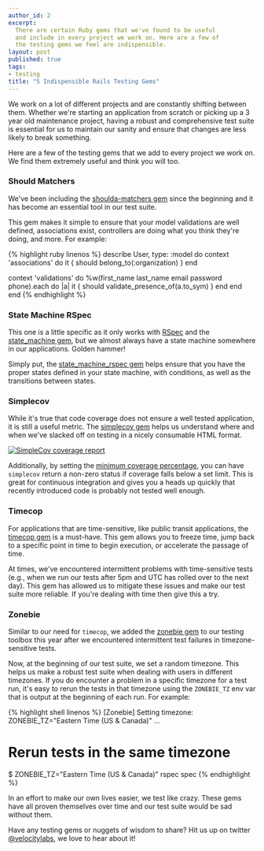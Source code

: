 ```yaml
---
author_id: 2
excerpt:
  There are certain Ruby gems that we've found to be useful
  and include in every project we work on. Here are a few of
  the testing gems we feel are indispensible.
layout: post
published: true
tags:
- testing
title: "5 Indispensible Rails Testing Gems"
---
```


We work on a lot of different projects and are constantly shifting
between them. Whether we're starting an application from scratch
or picking up a 3 year old maintenance project, having a robust
and comprehensive test suite is essential for us to maintain our sanity
and ensure that changes are less likely to break something.

Here are a few of the testing gems that we add to every project we
work on. We find them extremely useful and think you will too.

### Should Matchers

We've been including the
[shoulda-matchers gem](https://github.com/thoughtbot/shoulda-matchers)
since the beginning and it has become an essential tool in our test suite.

This gem makes it simple to ensure that your model validations are
well defined, associations exist, controllers are doing what you think
they're doing, and more. For example:

{% highlight ruby linenos %}
describe User, type: :model do
  context 'associations' do
    it { should belong_to(:organization) }
  end

  context 'validations' do
    %w(first_name last_name email password phone).each do |a|
      it { should validate_presence_of(a.to_sym) }
    end
  end
end
{% endhighlight %}

### State Machine RSpec

This one is a little specific as it only works with
[RSpec](http://rspec.info/)
and the
[state_machine gem](https://github.com/pluginaweek/state_machine),
but we almost always have a state machine somewhere in our
applications. Golden hammer!

Simply put, the
[state\_machine\_rspec gem](https://github.com/modocache/state_machine_rspec)
helps ensure that you have the proper states defined in your state machine,
with conditions, as well as the transitions between states.

### Simplecov

While it's true that code coverage does not ensure a well tested
application, it is still a useful metric. The
[simplecov gem](https://github.com/colszowka/simplecov)
helps us understand where and when we've slacked off on testing in
a nicely consumable HTML format.

<a href="http://colszowka.github.com/simplecov/devise_result-0.5.3.png">
  <img src="https://cloud.githubusercontent.com/assets/137793/17071162/db6f253e-502d-11e6-9d84-e40c3d75f333.png" alt="SimpleCov coverage report" class="img-responsive">
</a>

Additionally, by setting the
[minimum coverage percentage](https://github.com/colszowka/simplecov#minimum-coverage),
you can have `simplecov` return a non-zero status if coverage falls
below a set limit. This is great for continuous integration and gives
you a heads up quickly that recently introduced code is probably not
tested well enough.

### Timecop

For applications that are time-sensitive, like public transit
applications, the
[timecop gem](https://github.com/travisjeffery/timecop)
is a must-have. This gem allows you to freeze time, jump back
to a specific point in time to begin execution, or accelerate the
passage of time.

At times, we've encountered intermittent problems with time-sensitive
tests (e.g., when we run our tests after 5pm and UTC has rolled over
to the next day). This gem has allowed us to mitigate these issues and
make our test suite more reliable. If you're dealing with time then give
this a try.

### Zonebie

Similar to our need for `timecop`, we added the
[zonebie gem](https://github.com/alindeman/zonebie)
to our testing toolbox this year after we encountered intermittent
test failures in timezone-sensitive tests.

Now, at the beginning of our test suite, we set a random timezone. This
helps us make a robust test suite when dealing with users in different
timezones. If you do encounter a problem in a specific timezone for a
test run, it's easy to rerun the tests in that timezone using the `ZONEBIE_TZ`
env var that is output at the beginning of each run. For example:

{% highlight shell linenos %}
[Zonebie] Setting timezone: ZONEBIE_TZ="Eastern Time (US & Canada)"
...

# Rerun tests in the same timezone
$ ZONEBIE_TZ="Eastern Time (US & Canada)" rspec spec
{% endhighlight %}

In an effort to make our own lives easier, we test like crazy. These
gems have all proven themselves over time and our test suite would be
sad without them.

Have any testing gems or nuggets of wisdom to share? Hit us up on
twitter
[@velocitylabs](https://twitter.com/velocitylabs),
we love to hear about it!

